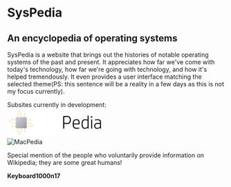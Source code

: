 # SysPedia
## An encyclopedia of operating systems

SysPedia is a website that brings out the histories of notable operating systems of the past and present. It appreciates how far we've come with today's technology, how far we're going with technology, and how it's helped tremendously. It even provides a user interface matching the selected theme(PS: this sentence will be a reality in a few days as this is not my focus currently).

Subsites currently in development:  
![WinPedia](./src/WinPedia/Images/WinPedia-logo.svg)  
![MacPedia](./src/MacPedia/Images/MacPedia-logo.svg)

Special mention of the people who voluntarily provide information on Wikipedia; they are some great humans!

**Keyboard1000n17**
